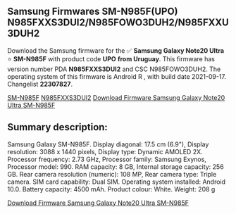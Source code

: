 <h2>Samsung Firmwares SM-N985F(UPO) N985FXXS3DUI2/N985FOWO3DUH2/N985FXXU3DUH2</h2>
Download the Samsung firmware for the ✅ <strong>Samsung Galaxy Note20 Ultra </strong> ⭐ <strong>SM-N985F</strong> with product code <strong>UPO</strong> <strong> from Uruguay</strong>. This firmware has version number PDA <strong>N985FXXS3DUI2</strong> and CSC N985FOWO3DUH2. The operating system of this firmware is Android R , with build date 2021-09-17. Changelist <strong>22307827</strong>.


[SM-N985F](https://samfirm.shop/samsung/model/SM-N985F)
[N985FXXS3DUI2](https://samfirm.shop/samsung/pda/N985FXXS3DUI2)
[Download Firmware Samsung Galaxy Note20 Ultra SM-N985F](https://samfirm.shop/samsung/firmware/458060)
<h2>Summary description:</h2>
<p>Samsung Galaxy SM-N985F. Display diagonal: 17.5 cm (6.9"), Display resolution: 3088 x 1440 pixels, Display type: Dynamic AMOLED 2X. Processor frequency: 2.73 GHz, Processor family: Samsung Exynos, Processor model: 990. RAM capacity: 8 GB, Internal storage capacity: 256 GB. Rear camera resolution (numeric): 108 MP, Rear camera type: Triple camera. SIM card capability: Dual SIM. Operating system installed: Android 10.0. Battery capacity: 4500 mAh. Product colour: White. Weight: 208 g</p>


[Download Firmware Samsung Galaxy Note20 Ultra SM-N985F](https://samfirm.shop/samsung/firmware/458060)
